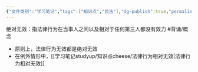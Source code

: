 ```yaml
---
{"文件类别":"学习笔记","tags":["知识点","民法"],"dg-publish":true,"permalink":"/学习笔记studyup/知识点cheese/法律行为绝对无效/","dgPassFrontmatter":true,"created":"2024-07-18T11:30:03.177+08:00","updated":"2024-10-23T12:18:18.912+08:00"}
---
```


绝对无效：指法律行为在当事人之间以及相对于任何第三人都没有效力 #背诵/概念 
- 原则上，法律行为无效都是绝对无效
- 在例外情形中，[[学习笔记studyup/知识点cheese/法律行为相对无效\|法律行为相对无效]]